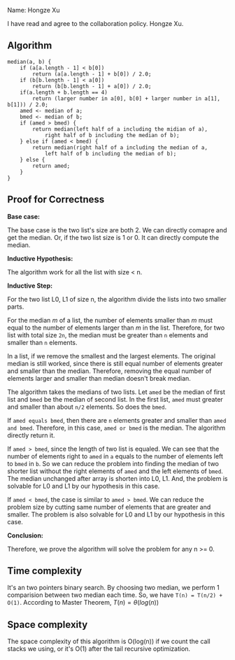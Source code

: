 Name: Hongze Xu

I have read and agree to the collaboration policy. Hongze Xu.

## Algorithm

```
median(a, b) {
    if (a[a.length - 1] < b[0])
        return (a[a.length - 1] + b[0]) / 2.0;
    if (b[b.length - 1] < a[0])
        return (b[b.length - 1] + a[0]) / 2.0;
    if(a.length + b.length == 4) 
        return (larger number in a[0], b[0] + larger number in a[1], b[1])) / 2.0;
    amed <- median of a;
    bmed <- median of b;
    if (amed > bmed) {
        return median(left half of a including the midian of a), 
            right half of b including the median of b);
    } else if (amed < bmed) {
        return median(right half of a including the median of a, 
            left half of b including the median of b);
    } else {
        return amed;
    }
}
```

## Proof for Correctness

**Base case:**

The base case is the two list's size are both 2. We can directly comapre and get the median. Or, if the two list size is 1 or 0. It can directly compute the median. 

**Inductive Hypothesis:**

The algorithm work for all the list with size < n.

**Inductive Step:**

For the two list L0, L1 of size n, the algorithm divide the lists into two smaller parts. 

For the median *m* of a list, the number of elements smaller than *m* must equal to the number of elements larger than *m* in the list. Therefore, for two list with total size `2n`, the median must be greater than `n` elements and smaller than `n` elements. 

In a list, if we remove the smallest and the largest elements. The original median is still worked, since there is still equal number of elements greater and smaller than the median. Therefore, removing the equal number of elements larger and smaller than median doesn't break median.

The algorithm takes the medians of two lists. Let `amed` be the median of first list and `bmed` be the median of second list. In the first list, `amed` must greater and smaller than about `n/2` elements. So does the `bmed`.

If `amed equals bmed`, then there are `n` elements greater and smaller than `amed and bmed`. Therefore, in this case, `amed or bmed` is the median. The algorithm directly return it.

If `amed > bmed`, since the length of two list is equaled. We can see that the number of elements right to `amed` in `a` equals to the number of elements left to `bmed` in `b`. So we can reduce the problem into finding the median of two shorter list without the right elements of `amed` and the left elements of `bmed`. The median unchanged after array is shorten into L0, L1. And, the problem is solvable for L0 and L1 by our hypothesis in this case.

If `amed < bmed`, the case is similar to `amed > bmed`. We can reduce the problem size by cutting same number of elements that are greater and smaller. The problem is also solvable for L0 and L1 by our hypothesis in this case.

**Conclusion:**

Therefore, we prove the algorithm will solve the problem for any n >= 0.

## Time complexity

It's an two pointers binary search. By choosing two median, we perform 1 comparision between two median each time. So, we have `T(n) = T(n/2) + O(1)`. According to Master Theorem, $T(n) = \theta(log(n))$

## Space complexity

The space complexity of this algorithm is O(log(n)) if we count the call stacks we using, or it's O(1) after the tail recursive optimization.